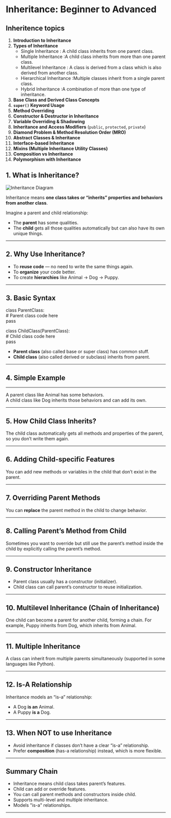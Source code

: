 # Inheritance: Beginner to Advanced
## Inheritence topics  


1. **Introduction to Inheritance**  
2. **Types of Inheritance**  
   - Single Inheritance : A child class inherits from one parent class.   
   - Multiple Inheritance :A child class inherits from more than one parent class.   
   - Multilevel Inheritance : A class is derived from a class which is also derived from another class.   
   - Hierarchical Inheritance :Multiple classes inherit from a single parent class.   
   - Hybrid Inheritance :A combination of more than one type of inheritance.   
3. **Base Class and Derived Class Concepts**  
4. **`super()` Keyword Usage**  
5. **Method Overriding**  
6. **Constructor & Destructor in Inheritance**  
7. **Variable Overriding & Shadowing**  
8. **Inheritance and Access Modifiers** (`public`, `protected`, `private`)  
9. **Diamond Problem & Method Resolution Order (MRO)**  
10. **Abstract Classes & Inheritance**  
11. **Interface-based Inheritance**  
12. **Mixins (Multiple Inheritance Utility Classes)**  
13. **Composition vs Inheritance**  
14. **Polymorphism with Inheritance**  



## 1. What is Inheritance?
![Inheritance Diagram](images/inheritance_diagram.png)  

Inheritance means **one class takes or “inherits” properties and behaviors from another class**.

Imagine a parent and child relationship:  
- The **parent** has some qualities.  
- The **child** gets all those qualities automatically but can also have its own unique things.

---

## 2. Why Use Inheritance?

- To **reuse code** — no need to write the same things again.  
- To **organize** your code better.  
- To create **hierarchies** like Animal → Dog → Puppy.

---

## 3. Basic Syntax
class ParentClass:  
    # Parent class code here  
    pass  

class ChildClass(ParentClass):  
    # Child class code here  
    pass  
- **Parent class** (also called base or super class) has common stuff.  
- **Child class** (also called derived or subclass) inherits from parent.  

---

## 4. Simple Example  


---

     

A parent class like Animal has some behaviors.  
A child class like Dog inherits those behaviors and can add its own. 

---

## 5. How Child Class Inherits?

The child class automatically gets all methods and properties of the parent, so you don’t write them again.

---

## 6. Adding Child-specific Features

You can add new methods or variables in the child that don’t exist in the parent.

---

## 7. Overriding Parent Methods



You can **replace** the parent method in the child to change behavior.

---

## 8. Calling Parent’s Method from Child



Sometimes you want to override but still use the parent’s method inside the child by explicitly calling the parent’s method.

---

## 9. Constructor Inheritance
 


- Parent class usually has a constructor (initializer).  
- Child class can call parent’s constructor to reuse initialization.

---

## 10. Multilevel Inheritance (Chain of Inheritance)



One child can become a parent for another child, forming a chain. For example, Puppy inherits from Dog, which inherits from Animal.

---

## 11. Multiple Inheritance





A class can inherit from multiple parents simultaneously (supported in some languages like Python).

---

## 12. Is-A Relationship

Inheritance models an “is-a” relationship:  
- A Dog **is an** Animal.  
- A Puppy **is a** Dog.

---

## 13. When NOT to use Inheritance

- Avoid inheritance if classes don’t have a clear “is-a” relationship.  
- Prefer **composition** (has-a relationship) instead, which is more flexible.

---

## Summary Chain

- Inheritance means child class takes parent’s features.  
- Child can add or override features.  
- You can call parent methods and constructors inside child.  
- Supports multi-level and multiple inheritance.  
- Models "is-a" relationships.

---

